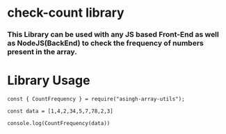 # check-count library


### This Library can be used with any JS based Front-End as well as NodeJS(BackEnd) to check the frequency of numbers present in the array.

# Library Usage

```
const { CountFrequency } = require("asingh-array-utils");

const data = [1,4,2,34,5,7,78,2,3]

console.log(CountFrequency(data))
```
